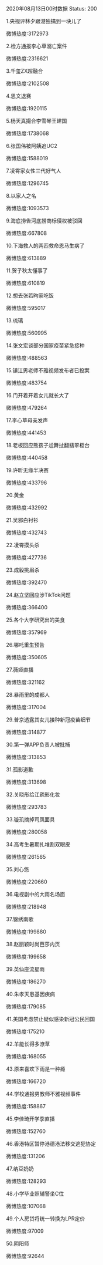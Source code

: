 2020年08月13日00时数据
Status: 200

1.央视评林夕跟港独搞到一块儿了

微博热度:3172973

2.检方通报李心草溺亡案件

微博热度:2316621

3.千玺ZX超融合

微博热度:2102508

4.思文退赛

微博热度:1920115

5.杨天真撮合李雪琴王建国

微博热度:1738068

6.张国伟被阿姨追UC2

微博热度:1588019

7.凌霄家女性三代好气人

微博热度:1296745

8.以家人之名

微博热度:1093573

9.海底捞告河底捞商标侵权被驳回

微博热度:667808

10.下海救人的两匹救命恩马生病了

微博热度:613889

11.贺子秋太懂事了

微博热度:610819

12.想去张若昀家吃饭

微博热度:595017

13.琉璃

微博热度:560995

14.张文宏谈部分国家疫苗紧急接种

微博热度:488563

15.镇江男老师不雅视频发布者已投案

微博热度:483754

16.门开着开着女儿就长大了

微博热度:479264

17.李心草母亲发声

微博热度:441453

18.老板回应熊孩子尬舞扯翻翡翠柜台

微博热度:440458

19.许昕无缘半决赛

微博热度:433796

20.黄金

微博热度:432992

21.吴邪白衬衫

微博热度:432743

22.凌霄摸头杀

微博热度:427736

23.成毅挑眉杀

微博热度:392470

24.赵立坚回应涉TikTok问题

微博热度:366400

25.各个大学研究出的美食

微博热度:357969

26.哪吒重生预告

微博热度:350605

27.薇娅直播

微博热度:321162

28.暴雨里的成都人

微博热度:317004

29.普京透露其女儿接种新冠疫苗细节

微博热度:314877

30.第一弹APP负责人被批捕

微博热度:313853

31.孤影道歉

微博热度:313698

32.关晓彤给江疏影化妆

微博热度:293783

33.璇玑摘掉司凤面具

微博热度:280058

34.高考生暑期扎堆割双眼皮

微博热度:261565

35.刘心悠

微博热度:220660

36.电视剧中的大雨名场面

微博热度:218948

37.锦绣南歌

微博热度:199880

38.赵丽颖时尚芭莎内页

微博热度:199658

39.英仙座流星雨

微博热度:186270

40.朱孝天患基因疾病

微博热度:179085

41.美国考虑禁止疑似感染新冠公民回国

微博热度:175210

42.羊能长得多潦草

微博热度:168055

43.原来喜欢下雨是一种瘾

微博热度:166720

44.学校通报男教师不雅视频事件

微博热度:158867

45.李佳琦开学季直播

微博热度:152760

46.香港特区暂停港德港法移交逃犯协定

微博热度:131206

47.纳豆奶奶

微博热度:128293

48.小学毕业照辅警坐C位

微博热度:107068

49.个人房贷将统一转换为LPR定价

微博热度:97009

50.阴阳师

微博热度:92644

